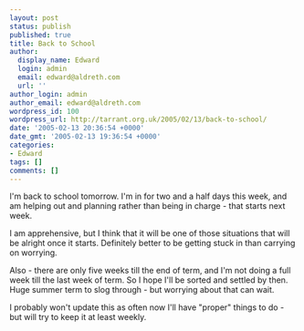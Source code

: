 ```yaml
---
layout: post
status: publish
published: true
title: Back to School
author:
  display_name: Edward
  login: admin
  email: edward@aldreth.com
  url: ''
author_login: admin
author_email: edward@aldreth.com
wordpress_id: 100
wordpress_url: http://tarrant.org.uk/2005/02/13/back-to-school/
date: '2005-02-13 20:36:54 +0000'
date_gmt: '2005-02-13 19:36:54 +0000'
categories:
- Edward
tags: []
comments: []
---
```


I\'m back to school tomorrow. I\'m in for two and a half days this week,
and am helping out and planning rather than being in charge - that
starts next week.

I am apprehensive, but I think that it will be one of those situations
that will be alright once it starts. Definitely better to be getting
stuck in than carrying on worrying.

Also - there are only five weeks till the end of term, and I\'m not
doing a full week till the last week of term. So I hope I\'ll be sorted
and settled by then. Huge summer term to slog through - but worrying
about that can wait.

I probably won\'t update this as often now I\'ll have \"proper\" things
to do - but will try to keep it at least weekly.

